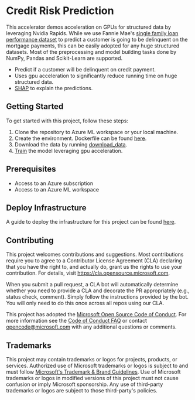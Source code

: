 # Credit Risk Prediction

This accelerator demos acceleration on GPUs for structured data by leveraging Nvidia Rapids. While we use Fannie Mae's [single family loan performance dataset](https://capitalmarkets.fanniemae.com/credit-risk-transfer/single-family-credit-risk-transfer/fannie-mae-single-family-loan-performance-data) to predict a customer is going to be delinquent on the mortgage payments, this can be easily adopted for any huge structured datasets. Most of the preprocessing and model building tasks done by NumPy, Pandas and Scikit-Learn are supported.
* Predict if a customer will be delinquent on credit payment.
* Uses gpu acceleration to significantly reduce running time on huge structured data.
* [SHAP](#https://github.com/slundberg/shap) to explain the predictions.

## Getting Started

To get started with this project, follow these steps:
1. Clone the repository to Azure ML workspace or your local machine.
2. Create the environment. Dockerfile can be found [here](configuration/environment/docker/Dockerfile).
3. Download the data by running [download_data](download_data.ipynb).
4. [Train](cudf_credit_risk.ipynb) the model leveraging gpu acceleration.

## Prerequisites

- Access to an Azure subscription
- Access to an Azure ML workspace

## Deploy Infrastructure

A guide to deploy the infrastructure for this project can be found [here](.azureDevOps/Deploy-Infrastructure.md).

## Contributing

This project welcomes contributions and suggestions.  Most contributions require you to agree to a
Contributor License Agreement (CLA) declaring that you have the right to, and actually do, grant us
the rights to use your contribution. For details, visit https://cla.opensource.microsoft.com.

When you submit a pull request, a CLA bot will automatically determine whether you need to provide
a CLA and decorate the PR appropriately (e.g., status check, comment). Simply follow the instructions
provided by the bot. You will only need to do this once across all repos using our CLA.

This project has adopted the [Microsoft Open Source Code of Conduct](https://opensource.microsoft.com/codeofconduct/).
For more information see the [Code of Conduct FAQ](https://opensource.microsoft.com/codeofconduct/faq/) or
contact [opencode@microsoft.com](mailto:opencode@microsoft.com) with any additional questions or comments.

## Trademarks

This project may contain trademarks or logos for projects, products, or services. Authorized use of Microsoft 
trademarks or logos is subject to and must follow 
[Microsoft's Trademark & Brand Guidelines](https://www.microsoft.com/en-us/legal/intellectualproperty/trademarks/usage/general).
Use of Microsoft trademarks or logos in modified versions of this project must not cause confusion or imply Microsoft sponsorship.
Any use of third-party trademarks or logos are subject to those third-party's policies.
